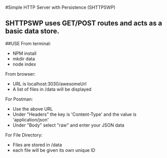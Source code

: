 #Simple HTTP Server with Persistence (SHTTPSWP)

## SHTTPSWP uses GET/POST routes and acts as a basic data store.

##USE
From terminal:
* NPM install
* mkdir data
* node index

From browser:
* URL is localhost:3030/awesomeUrl
* A list of files in /data will be displayed

For Postman:
* Use the above URL
* Under "Headers" the key is 'Content-Type' and the value is 'application/json'
* Under "Body" select "raw" and enter your JSON data

For File Directory:
* Files are stored in /data
* each file will be given its own unique ID
